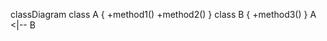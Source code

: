 classDiagram
    class A {
        +method1()
        +method2()
    }
    class B {
        +method3()
    }
    A <|-- B